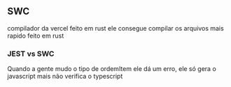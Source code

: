 ## SWC 

compilador da vercel feito em rust ele consegue compilar os arquivos mais rapido
feito em rust

### JEST vs SWC 

Quando a gente mudo o tipo de ordemItem ele dá um erro, ele só gera o javascript 
mais não verifica o typescript 